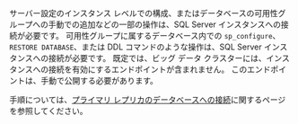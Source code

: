 サーバー設定のインスタンス レベルでの構成、またはデータベースの可用性グループへの手動での追加などの一部の操作は、SQL Server インスタンスへの接続が必要です。 可用性グループに属するデータベース内での `sp_configure`、`RESTORE DATABASE`、または DDL コマンドのような操作は、SQL Server インスタンスへの接続が必要です。 既定では、ビッグ データ クラスターには、インスタンスへの接続を有効にするエンドポイントが含まれません。 このエンドポイントは、手動で公開する必要があります。

手順については、[プライマリ レプリカのデータベースへの接続](../big-data-cluster/deployment-high-availability.md#instance-connect)に関するページを参照してください。
